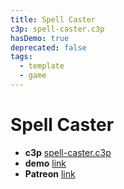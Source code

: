 ```yaml
---
title: Spell Caster
c3p: spell-caster.c3p
hasDemo: true
deprecated: false
tags:
  - template
  - game 
---
```


# Spell Caster

* **c3p** [spell-caster.c3p](source/c3p/spell-caster.c3p)
* **demo** [link](demo)
* **Patreon** [link](https://patreon.com/el3um4s)
